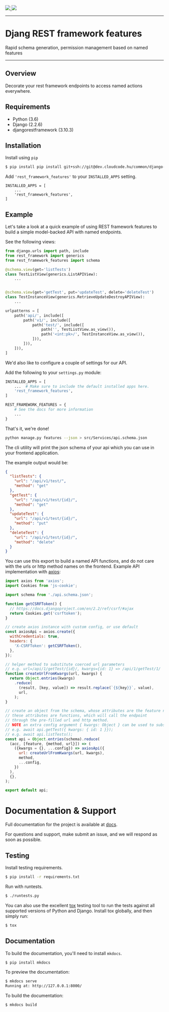 <div class="badges">
    <a href="http://travis-ci.org/balintb/cloudcode-hungary/django-rest-framework-features">
        <img src="https://travis-ci.org/balintb/cloudcode-hungary/django-rest-framework-features.svg?branch=master">
    </a>
    <a href="https://pypi.python.org/pypi/djangorestframework-features">
        <img src="https://img.shields.io/pypi/v/djangorestframework-features.svg">
    </a>
</div>

---

# Djang REST framework features

Rapid schema generation, permission management based on named features

---

## Overview

Decorate your rest framework endpoints to access named actions everywhere.

## Requirements

* Python (3.6)
* Django (2.2.6)
* djangorestframework (3.10.3)

## Installation

Install using `pip`

```bash
$ pip install pip install git+ssh://git@dev.cloudcode.hu/common/django-rest-framework-features.git
```

Add `'rest_framework_features'` to your `INSTALLED_APPS` setting.

    INSTALLED_APPS = [
        ...
        'rest_framework_features',
    ]

## Example

Let's take a look at a quick example of using REST framework features 
to build a simple model-backed API with named endpoints.


See the following views:

```python
from django.urls import path, include
from rest_framework import generics
from rest_framework_features import schema

@schema.view(get='listTests')
class TestListView(generics.ListAPIView):
    ...


@schema.view(get='getTest', put='updateTest', delete='deleteTest')
class TestInstanceView(generics.RetrieveUpdateDestroyAPIView):
    ...

urlpatterns = [
    path('api/', include([
        path('v1/', include([
            path('test/', include([
                path('', TestListView.as_view()),
                path('<int:pk>/', TestInstanceView.as_view()),
            ])),
        ])),
    ])),
]
```

We'd also like to configure a couple of settings for our API.

Add the following to your `settings.py` module:

```python
INSTALLED_APPS = [
    ...  # Make sure to include the default installed apps here.
    'rest_framework_features',
]

REST_FRAMEWORK_FEATURES = {
    # See the docs for more information
    ...
}
```

That's it, we're done!

```bash
python manage.py features --json > src/Services/api.schema.json
```
The cli utility will print the json schema of your api which you can use in your frontend application.

The example output would be:
```json
{
  "listTests": {
    "url": "/api/v1/test/",
    "method": "get"
  },
  "getTest": {
    "url": "/api/v1/test/{id}/",
    "method": "get"
  },
  "updateTest": {
    "url": "/api/v1/test/{id}/",
    "method": "put"
  },
  "deleteTest": {
    "url": "/api/v1/test/{id}/",
    "method": "delete"
  }
}
```

You can use this export to build a named API functions, and do not care with the urls or http method names on the frontend.
Example API implementation with [axios](https://github.com/axios/axios):

```js
import axios from 'axios';
import Cookies from 'js-cookie';

import schema from './api.schema.json';

function getCSRFToken() {
  // https://docs.djangoproject.com/en/2.2/ref/csrf/#ajax
  return Cookies.get('csrftoken');
}

// create axios instance with custom config, or use default
const axiosApi = axios.create({
  withCredentials: true,
  headers: {
    'X-CSRFToken': getCSRFToken(),
  },
});

// helper method to substitute coerced url parameters
// e.g. url=/api/1/getTest/{id}/, kwargs={id: 1} => /api/1/getTest/1/
function createUrlFromKwargs(url, kwargs) {
  return Object.entries(kwargs)
    .reduce(
      (result, [key, value]) => result.replace(`{${key}}`, value),
      url,
    );
}

// create an object from the schema, whose attributes are the feature names
// these attributes are functions, which will call the endpoint
// through the pre-filled url and http method.
// NOTE an extra config argument { kwargs: Object } can be used to substitute url parameters not in query string
// e.g. await api.getTest({ kwargs: { id: 1 }});
// e.g. await api.listTests();
const api = Object.entries(schema).reduce(
  (acc, [feature, {method, url}]) => (
    ({kwargs = {}, ...config}) => axiosApi({
      url: createUrlFromKwargs(url, kwargs),
      method,
      ...config,
    })
  ),
  {},
);

export default api;
```

# Documentation & Support

Full documentation for the project is available at [docs](https://www.rest-framework-features.cloudcode.hu/).

For questions and support, make submit an issue, and we will respond as soon as possible.

## Testing

Install testing requirements.

```bash
$ pip install -r requirements.txt
```

Run with runtests.

```bash
$ ./runtests.py
```

You can also use the excellent [tox](http://tox.readthedocs.org/en/latest/) testing tool to run the tests against all supported versions of Python and Django. Install tox globally, and then simply run:

```bash
$ tox
```

## Documentation

To build the documentation, you'll need to install `mkdocs`.

```bash
$ pip install mkdocs
```

To preview the documentation:

```bash
$ mkdocs serve
Running at: http://127.0.0.1:8000/
```

To build the documentation:

```bash
$ mkdocs build
```
